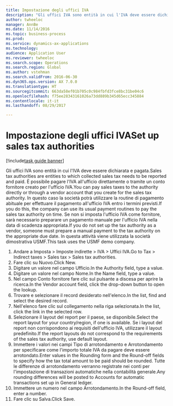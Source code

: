 ```yaml
--- 
title: Impostazione degli uffici IVA
description: "Gli uffici IVA sono entità in cui l'IVA deve essere dichiarata e pagata."
author: twheeloc
manager: AnnBe
ms.date: 11/14/2016
ms.topic: business-process
ms.prod: 
ms.service: dynamics-ax-applications
ms.technology: 
audience: Application User
ms.reviewer: twheeloc
ms.search.scope: Operations
ms.search.region: Global
ms.author: vstehman
ms.search.validFrom: 2016-06-30
ms.dyn365.ops.version: AX 7.0.0
ms.translationtype: HT
ms.sourcegitcommit: 663da58ef01b705c0c984fbfd3fce8bc31be04c6
ms.openlocfilehash: f75ee28343161026a73dd889b345d65ecc345884
ms.contentlocale: it-it
ms.lasthandoff: 08/29/2017

---
```

# <a name="set-up-sales-tax-authorities"></a><span data-ttu-id="66560-103">Impostazione degli uffici IVA</span><span class="sxs-lookup"><span data-stu-id="66560-103">Set up sales tax authorities</span></span>

[!include[task guide banner](../../includes/task-guide-banner.md)]

<span data-ttu-id="66560-104">Gli uffici IVA sono entità in cui l'IVA deve essere dichiarata e pagata.</span><span class="sxs-lookup"><span data-stu-id="66560-104">Sales tax authorities are entities to which collected sales tax needs to be reported and paid.</span></span> <span data-ttu-id="66560-105">È possibile pagare l'IVA all'ufficio direttamente o tramite un conto fornitore creato per l'ufficio IVA.</span><span class="sxs-lookup"><span data-stu-id="66560-105">You can pay sales taxes to the authority directly or through a vendor account that you create for the sales tax authority.</span></span> <span data-ttu-id="66560-106">In questo caso la società potrà utilizzare la routine di pagamento abituale per effettuare il pagamento all'ufficio IVA entro i termini previsti.</span><span class="sxs-lookup"><span data-stu-id="66560-106">If you do this, the company can use its usual payment routines to pay the sales tax authority on time.</span></span> <span data-ttu-id="66560-107">Se non si imposta l'ufficio IVA come fornitore, sarà necessario preparare un pagamento manuale per l'ufficio IVA nella data di scadenza appropriata.</span><span class="sxs-lookup"><span data-stu-id="66560-107">If you do not set up the tax authority as a vendor, someone must prepare a manual payment to the tax authority on the appropriate due date.</span></span> <span data-ttu-id="66560-108">In questa attività viene utilizzata la società dimostrativa USMF.</span><span class="sxs-lookup"><span data-stu-id="66560-108">This task uses the USMF demo company.</span></span>

1. <span data-ttu-id="66560-109">Andare a Imposta > Imposte indirette > IVA > Uffici IVA.</span><span class="sxs-lookup"><span data-stu-id="66560-109">Go to Tax > Indirect taxes > Sales tax > Sales tax authorities.</span></span>
2. <span data-ttu-id="66560-110">Fare clic su Nuovo.</span><span class="sxs-lookup"><span data-stu-id="66560-110">Click New.</span></span>
3. <span data-ttu-id="66560-111">Digitare un valore nel campo Ufficio.</span><span class="sxs-lookup"><span data-stu-id="66560-111">In the Authority field, type a value.</span></span>
4. <span data-ttu-id="66560-112">Digitare un valore nel campo Nome.</span><span class="sxs-lookup"><span data-stu-id="66560-112">In the Name field, type a value.</span></span>
5. <span data-ttu-id="66560-113">Nel campo Conto fornitore fare clic sul pulsante a discesa per aprire la ricerca.</span><span class="sxs-lookup"><span data-stu-id="66560-113">In the Vendor account field, click the drop-down button to open the lookup.</span></span>
6. <span data-ttu-id="66560-114">Trovare e selezionare il record desiderato nell'elenco.</span><span class="sxs-lookup"><span data-stu-id="66560-114">In the list, find and select the desired record.</span></span>
7. <span data-ttu-id="66560-115">Nell'elenco fare clic sul collegamento nella riga selezionata.</span><span class="sxs-lookup"><span data-stu-id="66560-115">In the list, click the link in the selected row.</span></span>
8. <span data-ttu-id="66560-116">Selezionare il layout del report per il paese, se disponibile.</span><span class="sxs-lookup"><span data-stu-id="66560-116">Select the report layout for your country/region, if one is available.</span></span> <span data-ttu-id="66560-117">Se i layout del report non corrispondono ai requisiti dell'ufficio IVA, utilizzare il layout predefinito.</span><span class="sxs-lookup"><span data-stu-id="66560-117">If the report layouts do not correspond to the requirements of the sales tax authority, use default layout.</span></span>
9. <span data-ttu-id="66560-118">Immettere i valori nei campi Tipo di arrotondamento e Arrotondamento per specificare come l'importo totale IVA da pagare deve essere arrotondato.</span><span class="sxs-lookup"><span data-stu-id="66560-118">Enter values in the Rounding form and the Round-off fields to specify how the tax total amount to be paid should be rounded.</span></span> <span data-ttu-id="66560-119">Tutte le differenze di arrotondamento verranno registrate nei conti per l'impostazione di transazioni automatiche nella contabilità generale.</span><span class="sxs-lookup"><span data-stu-id="66560-119">Any rounding differences will be posted to Accounts for automatic transactions set up in General ledger.</span></span>
10. <span data-ttu-id="66560-120">Immettere un numero nel campo Arrotondamento.</span><span class="sxs-lookup"><span data-stu-id="66560-120">In the Round-off field, enter a number.</span></span>
11. <span data-ttu-id="66560-121">Fare clic su Salva.</span><span class="sxs-lookup"><span data-stu-id="66560-121">Click Save.</span></span>


